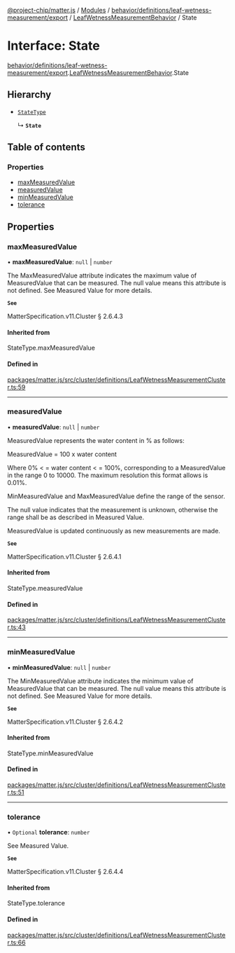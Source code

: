 [@project-chip/matter.js](../README.md) / [Modules](../modules.md) / [behavior/definitions/leaf-wetness-measurement/export](../modules/behavior_definitions_leaf_wetness_measurement_export.md) / [LeafWetnessMeasurementBehavior](../modules/behavior_definitions_leaf_wetness_measurement_export.LeafWetnessMeasurementBehavior.md) / State

# Interface: State

[behavior/definitions/leaf-wetness-measurement/export](../modules/behavior_definitions_leaf_wetness_measurement_export.md).[LeafWetnessMeasurementBehavior](../modules/behavior_definitions_leaf_wetness_measurement_export.LeafWetnessMeasurementBehavior.md).State

## Hierarchy

- [`StateType`](../modules/behavior_definitions_leaf_wetness_measurement_export._internal_.md#statetype)

  ↳ **`State`**

## Table of contents

### Properties

- [maxMeasuredValue](behavior_definitions_leaf_wetness_measurement_export.LeafWetnessMeasurementBehavior.State.md#maxmeasuredvalue)
- [measuredValue](behavior_definitions_leaf_wetness_measurement_export.LeafWetnessMeasurementBehavior.State.md#measuredvalue)
- [minMeasuredValue](behavior_definitions_leaf_wetness_measurement_export.LeafWetnessMeasurementBehavior.State.md#minmeasuredvalue)
- [tolerance](behavior_definitions_leaf_wetness_measurement_export.LeafWetnessMeasurementBehavior.State.md#tolerance)

## Properties

### maxMeasuredValue

• **maxMeasuredValue**: ``null`` \| `number`

The MaxMeasuredValue attribute indicates the maximum value of MeasuredValue that can be measured. The
null value means this attribute is not defined. See Measured Value for more details.

**`See`**

MatterSpecification.v11.Cluster § 2.6.4.3

#### Inherited from

StateType.maxMeasuredValue

#### Defined in

[packages/matter.js/src/cluster/definitions/LeafWetnessMeasurementCluster.ts:59](https://github.com/project-chip/matter.js/blob/0c058ae17fdba4c0b89b8b13c309011d51782299/packages/matter.js/src/cluster/definitions/LeafWetnessMeasurementCluster.ts#L59)

___

### measuredValue

• **measuredValue**: ``null`` \| `number`

MeasuredValue represents the water content in % as follows:

MeasuredValue = 100 x water content

Where 0% < = water content < = 100%, corresponding to a MeasuredValue in the range 0 to 10000. The
maximum resolution this format allows is 0.01%.

MinMeasuredValue and MaxMeasuredValue define the range of the sensor.

The null value indicates that the measurement is unknown, otherwise the range shall be as described in
Measured Value.

MeasuredValue is updated continuously as new measurements are made.

**`See`**

MatterSpecification.v11.Cluster § 2.6.4.1

#### Inherited from

StateType.measuredValue

#### Defined in

[packages/matter.js/src/cluster/definitions/LeafWetnessMeasurementCluster.ts:43](https://github.com/project-chip/matter.js/blob/0c058ae17fdba4c0b89b8b13c309011d51782299/packages/matter.js/src/cluster/definitions/LeafWetnessMeasurementCluster.ts#L43)

___

### minMeasuredValue

• **minMeasuredValue**: ``null`` \| `number`

The MinMeasuredValue attribute indicates the minimum value of MeasuredValue that can be measured. The
null value means this attribute is not defined. See Measured Value for more details.

**`See`**

MatterSpecification.v11.Cluster § 2.6.4.2

#### Inherited from

StateType.minMeasuredValue

#### Defined in

[packages/matter.js/src/cluster/definitions/LeafWetnessMeasurementCluster.ts:51](https://github.com/project-chip/matter.js/blob/0c058ae17fdba4c0b89b8b13c309011d51782299/packages/matter.js/src/cluster/definitions/LeafWetnessMeasurementCluster.ts#L51)

___

### tolerance

• `Optional` **tolerance**: `number`

See Measured Value.

**`See`**

MatterSpecification.v11.Cluster § 2.6.4.4

#### Inherited from

StateType.tolerance

#### Defined in

[packages/matter.js/src/cluster/definitions/LeafWetnessMeasurementCluster.ts:66](https://github.com/project-chip/matter.js/blob/0c058ae17fdba4c0b89b8b13c309011d51782299/packages/matter.js/src/cluster/definitions/LeafWetnessMeasurementCluster.ts#L66)
